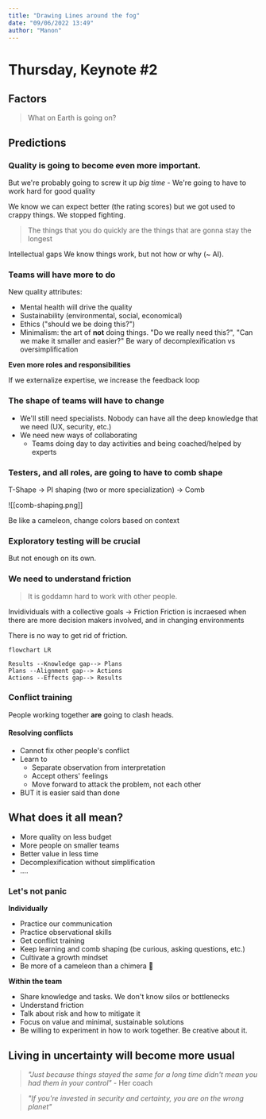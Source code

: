 ```yaml
---
title: "Drawing Lines around the fog"
date: "09/06/2022 13:49"
author: "Manon"
---
```


# Thursday, Keynote #2

## Factors

> What on Earth is going on?


## Predictions

### Quality is going to become even more important. 

But we're probably going to screw it up *big time*
	- We're going to have to work hard for good quality

We know we can expect better (the rating scores) but we got used to crappy things. We stopped fighting.

> The things that you do quickly are the things that are gonna stay the longest

Intellectual gaps
We know things work, but not how or why (~ AI).

### Teams will have more to do

New quality attributes:
- Mental health will drive the quality
- Sustainability (environmental, social, economical)
- Ethics ("should we be doing this?")
- Minimalism: the art of **not** doing things. "Do we really need this?", "Can we make it smaller and easier?" Be wary of decomplexification vs oversimplification

**Even more roles and responsibilities**

If we externalize expertise, we increase the feedback loop

### The shape of teams will have to change
- We'll still need specialists. Nobody can have all the deep knowledge that we need (UX, security, etc.)
- We need new ways of collaborating
	- Teams doing day to day activities and being coached/helped by experts

### Testers, and all roles, are going to have to comb shape

T-Shape -> PI shaping (two or more specialization) -> Comb

![[comb-shaping.png]]

Be like a cameleon, change colors based on context

### Exploratory testing will be **crucial** 
But not enough on its own.

### We need to understand friction

> It is goddamn hard to work with other people.

Invidividuals with a collective goals -> Friction
Friction is incraesed when there are more decision makers involved, and in changing environments

There is no way to get rid of friction.

```mermaid
flowchart LR

Results --Knowledge gap--> Plans
Plans --Alignment gap--> Actions
Actions --Effects gap--> Results
```
### Conflict training

People working together **are** going to clash heads. 

#### Resolving conflicts
- Cannot fix other people's conflict
- Learn to
	- Separate observation from interpretation
	- Accept others' feelings
	- Move forward to attack the problem, not each other
- BUT it is easier said than done


## What does it all mean?
- More quality on less budget
- More people on smaller teams
- Better value in less time
- Decomplexification without simplification
- ....

### Let's not panic

**Individually**
- Practice our communication
- Practice observational skills
- Get conflict training
- Keep learning and comb shaping (be curious, asking questions, etc.)
- Cultivate a growth mindset
- Be more of a cameleon than a chimera 🦎

**Within the team**
- Share knowledge and tasks. We don't know silos or bottlenecks
- Understand friction
- Talk about risk and how to mitigate it
- Focus on value and minimal, sustainable solutions
- Be willing to experiment in how to work together. Be creative about it.


## Living in uncertainty will become more usual

> *"Just because things stayed the same for a long time didn't mean you had them in your control"* - Her coach

> *"If you're invested in security and certainty, you are on the wrong planet"*
